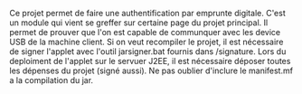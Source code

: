 Ce projet permet de faire une authentification par emprunte digitale.
C'est un module qui vient se greffer sur certaine page du projet principal.
Il permet de prouver que l'on est capable de communquer avec les device USB de la machine client.
Si on veut recompiler le projet, il est nécessaire de signer l'applet avec l'outil jarsigner.bat fournis dans /signature.
Lors du deploiment de l'applet sur le servuer J2EE, il est nécessaire déposer toutes les dépenses du projet (signé aussi).
Ne pas oublier d'inclure le manifest.mf a la compilation du jar.